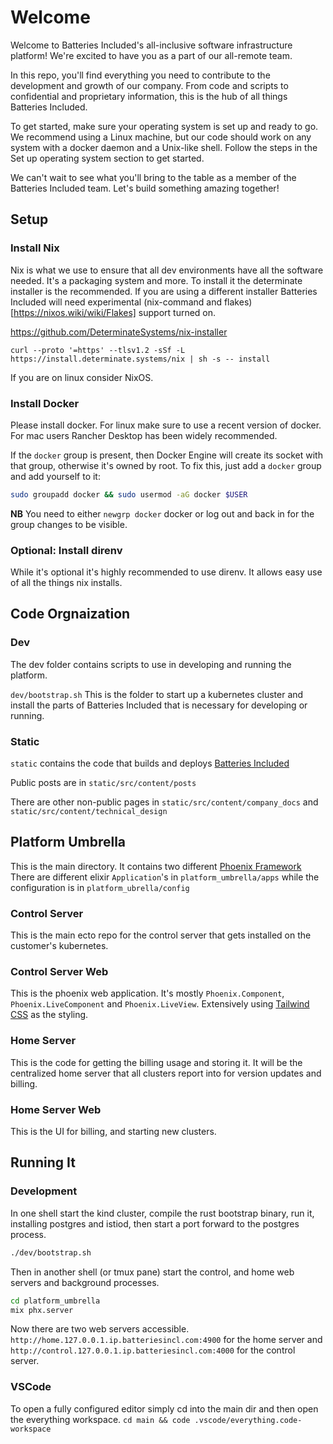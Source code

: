 # Welcome

Welcome to Batteries Included's all-inclusive software infrastructure platform!
We're excited to have you as a part of our all-remote team.

In this repo, you'll find everything you need to contribute to the development
and growth of our company. From code and scripts to confidential and proprietary
information, this is the hub of all things Batteries Included.

To get started, make sure your operating system is set up and ready to go. We
recommend using a Linux machine, but our code should work on any system with a
docker daemon and a Unix-like shell. Follow the steps in the Set up operating
system section to get started.

We can't wait to see what you'll bring to the table as a member of the Batteries
Included team. Let's build something amazing together!

## Setup

### Install Nix

Nix is what we use to ensure that all dev environments have all the software
needed. It's a packaging system and more. To install it the determinate
installer is the recommended. If you are using a different installer Batteries
Included will need experimental (nix-command and
flakes)[https://nixos.wiki/wiki/Flakes] support turned on.

https://github.com/DeterminateSystems/nix-installer

`curl --proto '=https' --tlsv1.2 -sSf -L https://install.determinate.systems/nix | sh -s -- install`

If you are on linux consider NixOS.

### Install Docker

Please install docker. For linux make sure to use a recent version of docker.
For mac users Rancher Desktop has been widely recommended.

If the `docker` group is present, then Docker Engine will create its socket with
that group, otherwise it's owned by root. To fix this, just add a `docker` group
and add yourself to it:

```bash
sudo groupadd docker && sudo usermod -aG docker $USER
```

**NB** You need to either `newgrp docker` docker or log out and back in for the
group changes to be visible.

### Optional: Install direnv

While it's optional it's highly recommended to use direnv. It allows easy use of
all the things nix installs.

## Code Orgnaization

### Dev

The dev folder contains scripts to use in developing and running the platform.

`dev/bootstrap.sh` This is the folder to start up a kubernetes cluster and
install the parts of Batteries Included that is necessary for developing or
running.

### Static

`static` contains the code that builds and deploys
[Batteries Included](https://www.batteriesincl.com)

Public posts are in `static/src/content/posts`

There are other non-public pages in `static/src/content/company_docs` and
`static/src/content/technical_design`

## Platform Umbrella

This is the main directory. It contains two different
[Phoenix Framework](https://phoenixframework.org/) There are different elixir
`Application`'s in `platform_umbrella/apps` while the configuration is in
`platform_ubrella/config`

### Control Server

This is the main ecto repo for the control server that gets installed on the
customer's kubernetes.

### Control Server Web

This is the phoenix web application. It's mostly `Phoenix.Component`,
`Phoenix.LiveComponent` and `Phoenix.LiveView`. Extensively using
[Tailwind CSS](https://tailwindcss.com/) as the styling.

### Home Server

This is the code for getting the billing usage and storing it. It will be the
centralized home server that all clusters report into for version updates and
billing.

### Home Server Web

This is the UI for billing, and starting new clusters.

## Running It

### Development

In one shell start the kind cluster, compile the rust bootstrap binary, run it,
installing postgres and istiod, then start a port forward to the postgres
process.

```bash
./dev/bootstrap.sh
```

Then in another shell (or tmux pane) start the control, and home web servers and
background processes.

```bash
cd platform_umbrella
mix phx.server
```

Now there are two web servers accessible.
`http://home.127.0.0.1.ip.batteriesincl.com:4900` for the home server and
`http://control.127.0.0.1.ip.batteriesincl.com:4000` for the control server.

### VSCode

To open a fully configured editor simply cd into the main dir and then open the
everything workspace. `cd main && code .vscode/everything.code-workspace`
